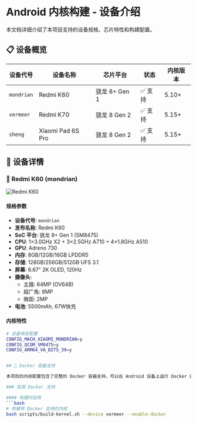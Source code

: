 # Android 内核构建 - 设备介绍

本文档详细介绍了本项目支持的设备规格、芯片特性和构建配置。

## 📋 设备概览

| 设备代号 | 设备名称 | 芯片平台 | 状态 | 内核版本 |
|---------|----------|----------|------|----------|
| `mondrian` | Redmi K60 | 骁龙 8+ Gen 1 | ✅ 支持 | 5.10+ |
| `vermeer` | Redmi K70 | 骁龙 8 Gen 2 | ✅ 支持 | 5.15+ |
| `sheng` | Xiaomi Pad 6S Pro | 骁龙 8 Gen 2 | ✅ 支持 | 5.15+ |

## 📱 设备详情

### 🎯 Redmi K60 (mondrian)

![Redmi K60](https://cdn.cnbj0.fds.api.mi-img.com/b2c-shopapi-pms/pms_1672970663.79242913.png)

#### 规格参数
- **设备代号**: `mondrian`
- **发布名称**: Redmi K60
- **SoC 平台**: 骁龙 8+ Gen 1 (SM8475)
- **CPU**: 1×3.0GHz X2 + 3×2.5GHz A710 + 4×1.8GHz A510
- **GPU**: Adreno 730
- **内存**: 8GB/12GB/16GB LPDDR5
- **存储**: 128GB/256GB/512GB UFS 3.1
- **屏幕**: 6.67" 2K OLED, 120Hz
- **摄像头**: 
  - 主摄: 64MP (OV64B)
  - 超广角: 8MP
  - 微距: 2MP
- **电池**: 5500mAh, 67W快充

#### 内核特性
```bash
# 设备特定配置
CONFIG_MACH_XIAOMI_MONDRIAN=y
CONFIG_QCOM_SM8475=y
CONFIG_ARM64_VA_BITS_39=y


## 🐳 Docker 容器支持

本项目的内核配置包含了完整的 Docker 容器支持，可以在 Android 设备上运行 Docker 容器。

### 启用 Docker 支持

#### 构建时启用
```bash
# 构建带 Docker 支持的内核
bash scripts/build-kernel.sh --device vermeer --enable-docker
